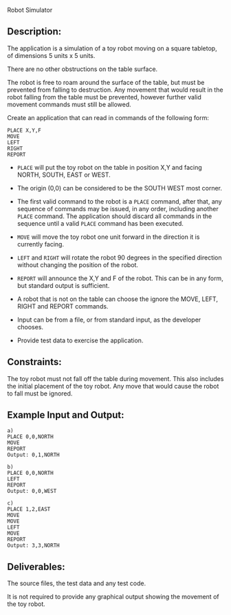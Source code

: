 Robot Simulator

## Description:

The application is a simulation of a toy robot moving on a square tabletop, of dimensions 5 units x 5 units.

There are no other obstructions on the table surface.

The robot is free to roam around the surface of the table, but must be prevented from falling to destruction. Any movement that would result in the robot falling from the table must be prevented, however further valid movement commands must still be allowed.

Create an application that can read in commands of the following form:

```
PLACE X,Y,F
MOVE
LEFT
RIGHT
REPORT
```

- `PLACE` will put the toy robot on the table in position X,Y and facing NORTH, SOUTH, EAST or WEST. 

- The origin (0,0) can be considered to be the SOUTH WEST most corner.

- The first valid command to the robot is a `PLACE` command, after that, any sequence of commands may be issued, in any order, including another `PLACE` command. The application should discard all commands in the sequence until a valid `PLACE` command has been executed.

- `MOVE` will move the toy robot one unit forward in the direction it is currently facing.

- `LEFT` and `RIGHT` will rotate the robot 90 degrees in the specified direction without changing the position of the robot.

- `REPORT` will announce the X,Y and F of the robot. This can be in any form, but standard output is sufficient.

- A robot that is not on the table can choose the ignore the MOVE, LEFT, RIGHT and REPORT commands.

- Input can be from a file, or from standard input, as the developer chooses.

- Provide test data to exercise the application.

## Constraints:

The toy robot must not fall off the table during movement. This also includes the initial placement of the toy robot. Any move that would cause the robot to fall must be ignored.

## Example Input and Output:

```
a)
PLACE 0,0,NORTH
MOVE
REPORT
Output: 0,1,NORTH

b)
PLACE 0,0,NORTH
LEFT
REPORT
Output: 0,0,WEST

c)
PLACE 1,2,EAST
MOVE
MOVE
LEFT
MOVE
REPORT
Output: 3,3,NORTH
```

## Deliverables:

The source files, the test data and any test code.

It is not required to provide any graphical output showing the movement of the toy robot.
